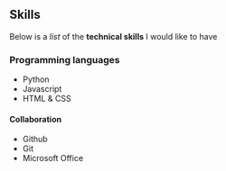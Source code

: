 ## Skills
Below is a _list_ of the **technical skills** I would like to have 
### Programming languages 
- Python
- Javascript
- HTML & CSS
#### Collaboration
- Github 
- Git 
- Microsoft Office
